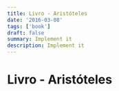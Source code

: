 ```yaml
---
title: Livro - Aristóteles
date: '2016-03-08'
tags: ['book']
draft: false
summary: Implement it
description: Implement it
---
```

# Livro - Aristóteles



